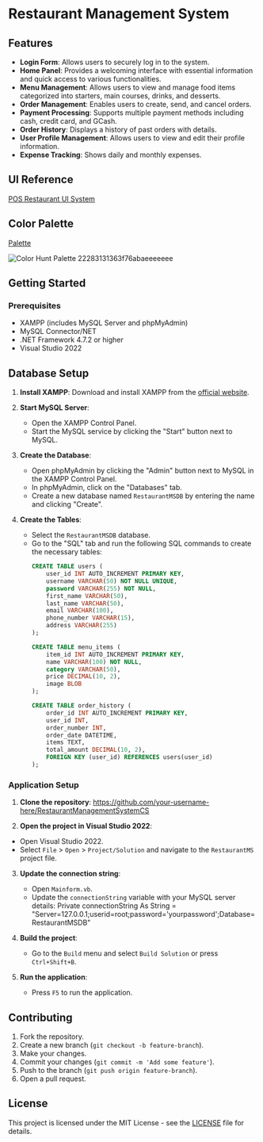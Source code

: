 # Restaurant Management System

## Features
- **Login Form**: Allows users to securely log in to the system.
- **Home Panel**: Provides a welcoming interface with essential information and quick access to various functionalities.
- **Menu Management**: Allows users to view and manage food items categorized into starters, main courses, drinks, and desserts.
- **Order Management**: Enables users to create, send, and cancel orders.
- **Payment Processing**: Supports multiple payment methods including cash, credit card, and GCash.
- **Order History**: Displays a history of past orders with details.
- **User Profile Management**: Allows users to view and edit their profile information.
- **Expense Tracking**: Shows daily and monthly expenses.

## UI Reference
[POS Restaurant UI System](https://www.figma.com/community/file/1166720104776634157/pos-restaurant-ui-system)

## Color Palette
[Palette](https://colorhunt.co/palette/22283131363f76abaeeeeeee?fbclid=IwZXh0bgNhZW0CMTEAAR1ZGXebpidySBNHtiSQByVBnJGC-nOugzM7wHYVYBg7fEba8yzc6cB5imQ_aem_FpDXZcxaA6wumZQAaY9ceg)

![Color Hunt Palette 22283131363f76abaeeeeeee](https://github.com/user-attachments/assets/5fec0b38-14e2-40bb-bf4a-a1aaa599a140)

## Getting Started

### Prerequisites
- XAMPP (includes MySQL Server and phpMyAdmin)
- MySQL Connector/NET
- .NET Framework 4.7.2 or higher
- Visual Studio 2022

## Database Setup

1. **Install XAMPP**: Download and install XAMPP from the [official website](https://www.apachefriends.org/index.html).
2. **Start MySQL Server**:
   - Open the XAMPP Control Panel.
   - Start the MySQL service by clicking the "Start" button next to MySQL.

3. **Create the Database**:
   - Open phpMyAdmin by clicking the "Admin" button next to MySQL in the XAMPP Control Panel.
   - In phpMyAdmin, click on the "Databases" tab.
   - Create a new database named `RestaurantMSDB` by entering the name and clicking "Create".

4. **Create the Tables**:
   - Select the `RestaurantMSDB` database.
   - Go to the "SQL" tab and run the following SQL commands to create the necessary tables:
     ```sql
     CREATE TABLE users (
         user_id INT AUTO_INCREMENT PRIMARY KEY,
         username VARCHAR(50) NOT NULL UNIQUE,
         password VARCHAR(255) NOT NULL,
         first_name VARCHAR(50),
         last_name VARCHAR(50),
         email VARCHAR(100),
         phone_number VARCHAR(15),
         address VARCHAR(255)
     );

     CREATE TABLE menu_items (
         item_id INT AUTO_INCREMENT PRIMARY KEY,
         name VARCHAR(100) NOT NULL,
         category VARCHAR(50),
         price DECIMAL(10, 2),
         image BLOB
     );

     CREATE TABLE order_history (
         order_id INT AUTO_INCREMENT PRIMARY KEY,
         user_id INT,
         order_number INT,
         order_date DATETIME,
         items TEXT,
         total_amount DECIMAL(10, 2),
         FOREIGN KEY (user_id) REFERENCES users(user_id)
     );
     ```
 
 ### Application Setup
1. **Clone the repository**: https://github.com/your-username-here/RestaurantManagementSystemCS
   
2.  **Open the project in Visual Studio 2022**:
   - Open Visual Studio 2022.
   - Select `File` > `Open` > `Project/Solution` and navigate to the `RestaurantMS` project file.

3. **Update the connection string**:
   - Open `Mainform.vb`.
   - Update the `connectionString` variable with your MySQL server details: Private connectionString As String = "Server=127.0.0.1;userid=root;password='yourpassword';Database=RestaurantMSDB"
     
4. **Build the project**:
   - Go to the `Build` menu and select `Build Solution` or press `Ctrl+Shift+B`.

5. **Run the application**:
   - Press `F5` to run the application.

## Contributing
1. Fork the repository.
2. Create a new branch (`git checkout -b feature-branch`).
3. Make your changes.
4. Commit your changes (`git commit -m 'Add some feature'`).
5. Push to the branch (`git push origin feature-branch`).
6. Open a pull request.

## License
This project is licensed under the MIT License - see the [LICENSE](LICENSE) file for details.
